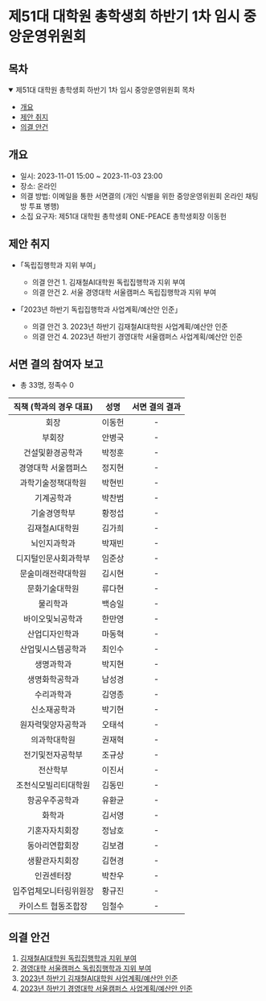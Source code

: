 제51대 대학원 총학생회 하반기 1차 임시 중앙운영위원회 
===

## 목차

<details open>
<summary>제51대 대학원 총학생회 하반기 1차 임시 중앙운영위원회 목차</summary>
  
- [개요](#개요) 
- [제안 취지](#제안-취지)
- [의결 안건](#의결-안건)
</details>

## 개요

- 일시: 2023-11-01 15:00 ~ 2023-11-03 23:00
- 장소: 온라인
- 의결 방법: 이메일을 통한 서면결의 (개인 식별을 위한 중앙운영위원회 온라인 채팅방 투표 병행) 
- 소집 요구자: 제51대 대학원 총학생회 ONE-PEACE 총학생회장 이동헌

## 제안 취지

- ｢독립집행학과 지위 부여｣
    - 의결 안건 1. 김재철AI대학원 독립집행학과 지위 부여
    - 의결 안건 2. 서울 경영대학 서울캠퍼스 독립집행학과 지위 부여
      
- ｢2023년 하반기 독립집행학과 사업계획/예산안 인준｣
    - 의결 안건 3. 2023년 하반기 김재철AI대학원 사업계획/예산안 인준
    - 의결 안건 4. 2023년 하반기 경영대학 서울캠퍼스 사업계획/예산안 인준

## 서면 결의 참여자 보고
- 총 33명, 정족수 0

| 직책 (학과의 경우 대표) | 성명 | 서면 결의 결과 | 
|:---:|:---:|:---:|
| 회장 | 이동헌 | - | 
| 부회장 | 안병국 | - | 
| 건설및환경공학과 | 박정훈 | - | 
| 경영대학 서울캠퍼스 | 정지현 | - | 
| 과학기술정책대학원 | 박현빈 | - | 
| 기계공학과 | 박찬범 | - | 
| 기술경영학부 | 황정섭 | - | 
| 김재철AI대학원 | 김가희 | - | 
| 뇌인지과학과 | 박재빈 | - | 
| 디지털인문사회과학부 | 임준상 | - | 
| 문술미래전략대학원 | 김시현 | - |
| 문화기술대학원 | 류다현 | - | 
| 물리학과 | 백승일 | - | 
| 바이오및뇌공학과 | 한만영 | - | 
| 산업디자인학과 | 마동혁 | - | 
| 산업및시스템공학과 | 최인수 | - | 
| 생명과학과 | 박지현 | - | 
| 생명화학공학과 | 남성경 | - | 
| 수리과학과 | 김영종 | - | 
| 신소재공학과 | 박기현 | - | 
| 원자력및양자공학과 | 오태석 | - | 
| 의과학대학원 | 권재혁 | - | 
| 전기및전자공학부 | 조규상 | - | 
| 전산학부 | 이진서 | - | 
| 조천식모빌리티대학원 | 김동민 | - | 
| 항공우주공학과 | 유환균 | - | 
| 화학과 | 김서영 | - | 
| 기혼자자치회장 | 정남호 | - | 
| 동아리연합회장 | 김보겸 | - | 
| 생활관자치회장 | 김현경 | - | 
| 인권센터장 | 박찬우 | - | 
| 입주업체모니터링위원장 | 황규진 | - | 
| 카이스트 협동조합장 | 임철수 | - | 

## 의결 안건

1. [김재철AI대학원 독립집행학과 지위 부여](의결안건/의결1.md) 
2. [경영대학 서울캠퍼스 독립집행학과 지위 부여](의결안건/의결2.md)
3. [2023년 하반기 김재철AI대학원 사업계획/예산안 인준](의결안건/의결3.md)
4. [2023년 하반기 경영대학 서울캠퍼스 사업계획/예산안 인준](의결안건/의결4.md) 
